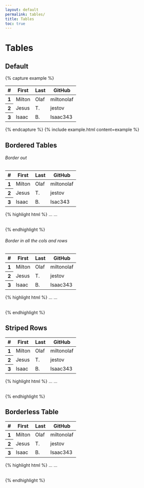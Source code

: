 ```yaml
---
layout: default
permalink: tables/
title: Tables
toc: true
---
```

# Tables

## Default
{% capture example %}
<table class="table">
  <thead>
    <tr>
      <th>#</th>
      <th>First</th>
      <th>Last</th>
      <th>GitHub</th>
    </tr>
  </thead>
  <tbody>
    <tr>
      <th>1</th>
      <td>Milton</td>
      <td>Olaf</td>
      <td>miltonolaf</td>
    </tr>
    <tr>
      <th>2</th>
      <td>Jesus</td>
      <td>T.</td>
      <td>jestov</td>
    </tr>
    <tr>
      <th>3</th>
      <td>Isaac</td>
      <td>B.</td>
      <td>Isaac343</td>
    </tr>
  </tbody>
</table>
{% endcapture %}
{% include example.html content=example %}



## Bordered Tables

<h6>Border out</h6>
<table class="table bordered">
  <thead>
    <tr>
      <th>#</th>
      <th>First</th>
      <th>Last</th>
      <th>GitHub</th>
    </tr>
  </thead>
  <tbody>
    <tr>
      <th>1</th>
      <td>Milton</td>
      <td>Olaf</td>
      <td>miltonolaf</td>
    </tr>
    <tr>
      <th>2</th>
      <td>Jesus</td>
      <td>T.</td>
      <td>jestov</td>
    </tr>
    <tr>
      <th>3</th>
      <td>Isaac</td>
      <td>B.</td>
      <td>Isac343</td>
    </tr>
  </tbody>
</table>
{% highlight html %}
<table class="table bordered">
  <thead>
    ...
  </thead>
  <tbody>
    ...
  </tbody>
</table>
{% endhighlight %}

<h6>Border in all the cols and rows</h6>
<table class="table bordered-all">
  <thead>
    <tr>
      <th>#</th>
      <th>First</th>
      <th>Last</th>
      <th>GitHub</th>
    </tr>
  </thead>
  <tbody>
    <tr>
      <th>1</th>
      <td>Milton</td>
      <td>Olaf</td>
      <td>miltonolaf</td>
    </tr>
    <tr>
      <th>2</th>
      <td>Jesus</td>
      <td>T.</td>
      <td>jestov</td>
    </tr>
    <tr>
      <th>3</th>
      <td>Isaac</td>
      <td>B.</td>
      <td>Isaac343</td>
    </tr>
  </tbody>
</table>
{% highlight html %}
<table class="table bordered-all">
  <thead>
    ...
  </thead>
  <tbody>
    ...
  </tbody>
</table>
{% endhighlight %}

## Striped Rows
<table class="table striped">
  <thead>
    <tr>
      <th>#</th>
      <th>First</th>
      <th>Last</th>
      <th>GitHub</th>
    </tr>
  </thead>
  <tbody>
    <tr>
      <th>1</th>
      <td>Milton</td>
      <td>Olaf</td>
      <td>miltonolaf</td>
    </tr>
    <tr>
      <th>2</th>
      <td>Jesus</td>
      <td>T.</td>
      <td>jestov</td>
    </tr>
    <tr>
      <th>3</th>
      <td>Isaac</td>
      <td>B.</td>
      <td>Isaac343</td>
    </tr>
  </tbody>
</table>
{% highlight html %}
<table class="table striped">
  <thead>
    ...
  </thead>
  <tbody>
    ...
  </tbody>
</table>
{% endhighlight %}

## Borderless Table
<table class="table borderless">
  <thead>
    <tr>
      <th>#</th>
      <th>First</th>
      <th>Last</th>
      <th>GitHub</th>
    </tr>
  </thead>
  <tbody>
    <tr>
      <th>1</th>
      <td>Milton</td>
      <td>Olaf</td>
      <td>miltonolaf</td>
    </tr>
    <tr>
      <th>2</th>
      <td>Jesus</td>
      <td>T.</td>
      <td>jestov</td>
    </tr>
    <tr>
      <th>3</th>
      <td>Isaac</td>
      <td>B.</td>
      <td>Isaac343</td>
    </tr>
  </tbody>
</table>
{% highlight html %}
<table class="table borderless">
  <thead>
    ...
  </thead>
  <tbody>
    ...
  </tbody>
</table>
{% endhighlight %}
